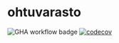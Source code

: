 # ohtuvarasto
![GHA workflow badge](https://github.com/mfk99/ohtuvarasto/workflows/CI/badge.svg)
[![codecov](https://codecov.io/gh/mfk99/ohtuvarasto/branch/main/graph/badge.svg?token=EKBZ8SLZ49)](https://codecov.io/gh/mfk99/ohtuvarasto)

